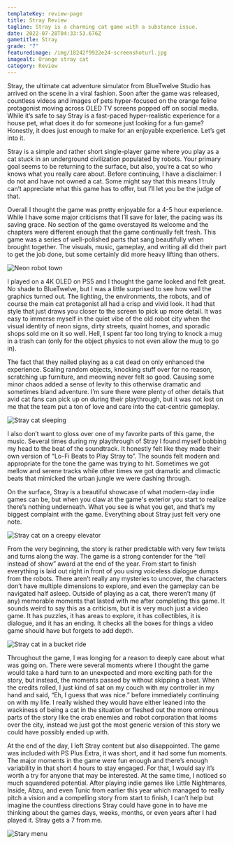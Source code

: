 ```yaml
---
templateKey: review-page
title: Stray Review
tagline: Stray is a charming cat game with a substance issue.
date: 2022-07-28T04:33:53.676Z
gametitle: Stray
grade: "7"
featuredimage: /img/18242f9922e24-screenshoturl.jpg
imagealt: Orange stray cat
category: Review
---
```

Stray, the ultimate cat adventure simulator from BlueTwelve Studio has arrived on the scene in a viral fashion. Soon after the game was released, countless videos and images of pets hyper-focused on the orange feline protagonist moving across OLED TV screens popped off on social media. While it’s safe to say Stray is a fast-paced hyper-realistic experience for a house pet, what does it do for someone just looking for a fun game? Honestly, it does just enough to make for an enjoyable experience. Let’s get into it. 

Stray is a simple and rather short single-player game where you play as a cat stuck in an underground civilization populated by robots. Your primary goal seems to be returning to the surface, but also, you’re a cat so who knows what you really care about. Before continuing, I have a disclaimer: I do not and have not owned a cat. Some might say that this means I truly can’t appreciate what this game has to offer, but I’ll let you be the judge of that.

Overall I thought the game was pretty enjoyable for a 4-5 hour experience. While I have some major criticisms that I’ll save for later, the pacing was its saving grace. No section of the game overstayed its welcome and the chapters were different enough that the game continually felt fresh. This game was a series of well-polished parts that sang beautifully when brought together. The visuals, music, gameplay, and writing all did their part to get the job done, but some certainly did more heavy lifting than others.

![Neon robot town](/img/stray-review-3-2000x1270-1-1392x884.jpg "Neon robot town")

I played on a 4K OLED on PS5 and I thought the game looked and felt great. No shade to BlueTwelve, but I was a little surprised to see how well the graphics turned out. The lighting, the environments, the robots, and of course the main cat protagonist all had a crisp and vivid look. It had that style that just draws you closer to the screen to pick up more detail. It was easy to immerse myself in the quiet vibe of the old robot city when the visual identity of neon signs, dirty streets, quaint homes, and sporadic shops sold me on it so well. Hell, I spent far too long trying to knock a mug in a trash can (only for the object physics to not even allow the mug to go in).

The fact that they nailed playing as a cat dead on only enhanced the experience. Scaling random objects, knocking stuff over for no reason, scratching up furniture, and meowing never felt so good. Causing some minor chaos added a sense of levity to this otherwise dramatic and sometimes bland adventure. I’m sure there were plenty of other details that avid cat fans can pick up on during their playthrough, but it was not lost on me that the team put a ton of love and care into the cat-centric gameplay.

![Stray cat sleeping](/img/18242f9567460-screenshoturl.jpg "Stray cat sleeping")

I also don’t want to gloss over one of my favorite parts of this game, the music. Several times during my playthrough of Stray I found myself bobbing my head to the beat of the soundtrack. It honestly felt like they made their own version of “Lo-Fi  Beats to Play Stray to”. The sounds felt modern and appropriate for the tone the game was trying to hit. Sometimes we got mellow and serene tracks while other times we got dramatic and climactic beats that mimicked the urban jungle we were dashing through.

On the surface, Stray is a beautiful showcase of what modern-day indie games can be, but when you claw at the game's exterior you start to realize there’s nothing underneath. What you see is what you get, and that’s my biggest complaint with the game. Everything about Stray just felt very one note. 

![Stray cat on a creepy elevator](/img/18242f948bf18-screenshoturl.jpg "Stray cat on a creepy elevator")

From the very beginning, the story is rather predictable with very few twists and turns along the way. The game is a strong contender for the “tell instead of show” award at the end of the year. From start to finish everything is laid out right in front of you using voiceless dialogue dumps from the robots. There aren’t really any mysteries to uncover, the characters don’t have multiple dimensions to explore, and even the gameplay can be navigated half asleep. Outside of playing as a cat, there weren’t many (if any) memorable moments that lasted with me after completing this game. It sounds weird to say this as a criticism, but it is very much just a video game. It has puzzles, it has areas to explore, it has collectibles, it is dialogue, and it has an ending. It checks all the boxes for things a video game should have but forgets to add depth. 

![Stray cat in a bucket ride](/img/18242f960dd7-screenshoturl.jpg "Stray cat in a bucket ride")

Throughout the game, I was longing for a reason to deeply care about what was going on. There were several moments where I thought the game would take a hard turn to an unexpected and more exciting path for the story, but instead, the moments passed by without skipping a beat. When the credits rolled, I just kind of sat on my couch with my controller in my hand and said, “Eh, I guess that was nice.” before immediately continuing on with my life. I really wished they would have either leaned into the wackiness of being a cat in the situation or fleshed out the more ominous parts of the story like the crab enemies and robot corporation that looms over the city, instead we just got the most generic version of this story we could have possibly ended up with. 

At the end of the day, I left Stray content but also disappointed. The game was included with PS Plus Extra, it was short, and it had some fun moments. The major moments in the game were fun enough and there’s enough variability in that short 4 hours to stay engaged. For that, I would say it’s worth a try for anyone that may be interested. At the same time, I noticed so much squandered potential. After playing indie games like Little Nightmares, Inside, Abzu, and even Tunic from earlier this year which managed to really pitch a vision and a compelling story from start to finish, I can’t help but imagine the countless directions Stray could have gone in to have me thinking about the games days, weeks, months, or even years after I had played it. Stray gets a 7 from me.

![Stary menu](/img/18242f8e08f71-screenshoturl.jpg "Stary menu")